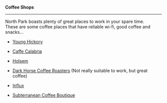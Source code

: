 **Coffee Shops**

-----------

North Park boasts plenty of great places to work in your spare time.  
These are some coffee places that have reliable wi-fi, good coffee and snacks...

- [Young Hickory](http://younghickory.com/contact/)

- [Caffe Calabria](http://caffecalabria.com/)

- [Holsem](http://www.holsemcoffee.com/)

- [Dark Horse Coffee Roasters](http://www.darkhorsecoffeeroasters.com/) (Not really suitable to work, but great coffee)

- [Influx](http://www.influxcafe.com/north-park/)

- [Subterranean Coffee Boutique](http://www.subterraneancoffeeboutique.com/)
